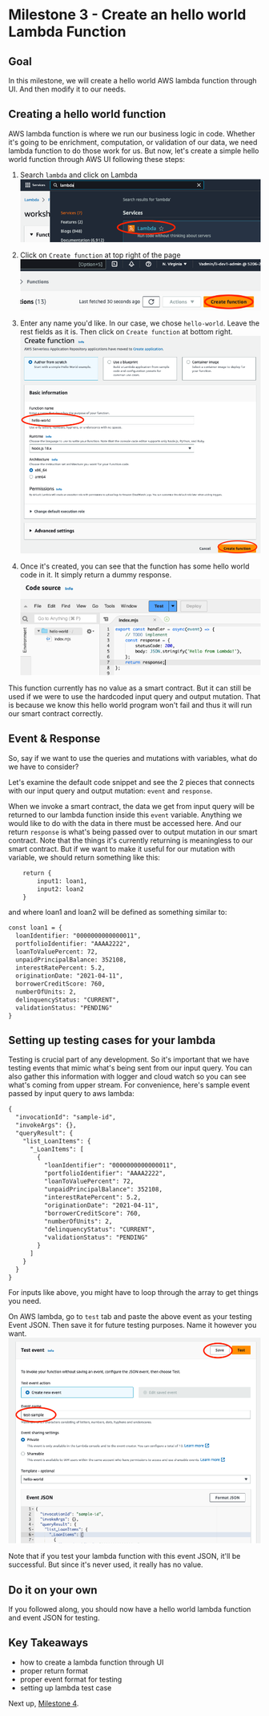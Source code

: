 # Milestone 3 - Create an hello world Lambda Function

## Goal
In this milestone, we will create a hello world AWS lambda function through UI. And then modify it to our needs.

## Creating a hello world function
AWS lambda function is where we run our business logic in code. Whether it's going to be enrichment, computation, or validation of our data, we need lambda function to do those work for us. But now, let's create a simple hello world function through AWS UI following these steps:

1. Search `lambda` and click on Lambda
![search-lambda](./img/search-lambda.png)

2. Click on `Create function` at top right of the page
![create-function](./img/create-function.png)

3. Enter any name you'd like. In our case, we chose `hello-world`. Leave the rest fields as it is. Then click on `Create function` at bottom right.
![hello-world](./img/hello-world.png)

4. Once it's created, you can see that the function has some hello world code in it. It simply return a dummy response.
![hello-world-code](./img/hello-world-code.png)

This function currently has no value as a smart contract. But it can still be used if we were to use the hardcoded input query and output mutation. That is because we know this hello world program won't fail and thus it will run our smart contract correctly.

## Event & Response
So, say if we want to use the queries and mutations with variables, what do we have to consider?

Let's examine the default code snippet and see the 2 pieces that connects with our input query and output mutation: `event` and `response`.

When we invoke a smart contract, the data we get from input query will be returned to our lambda function inside this `event` variable. Anything we would like to do with the data in there must be accessed here. And our return `response` is what's being passed over to output mutation in our smart contract. Note that the things it's currently returning is meaningless to our smart contract. But if we want to make it useful for our mutation with variable, we should return something like this:

```
    return {
        input1: loan1,
        input2: loan2
    }
```

and where loan1 and loan2 will be defined as something similar to:

```
const loan1 = {
  loanIdentifier: "0000000000000011",
  portfolioIdentifier: "AAAA2222",
  loanToValuePercent: 72,
  unpaidPrincipalBalance: 352108,
  interestRatePercent: 5.2,
  originationDate: "2021-04-11",
  borrowerCreditScore: 760,
  numberOfUnits: 2,
  delinquencyStatus: "CURRENT",
  validationStatus: "PENDING"
}
```

## Setting up testing cases for your lambda
Testing is crucial part of any development. So it's important that we have testing events that mimic what's being sent from our input query. You can also gather  this information with logger and cloud watch so you can see what's coming from upper stream. For convenience, here's sample event passed by input query to aws lambda:

```
{
  "invocationId": "sample-id",
  "invokeArgs": {},
  "queryResult": {
    "list_LoanItems": {
      "_LoanItems": [
        {
          "loanIdentifier": "0000000000000011",
          "portfolioIdentifier": "AAAA2222",
          "loanToValuePercent": 72,
          "unpaidPrincipalBalance": 352108,
          "interestRatePercent": 5.2,
          "originationDate": "2021-04-11",
          "borrowerCreditScore": 760,
          "numberOfUnits": 2,
          "delinquencyStatus": "CURRENT",
          "validationStatus": "PENDING"
        }
      ]
    }
  }
}
```

For inputs like above, you might have to loop through the array to get things you need.

On AWS lambda, go to `test` tab and paste the above event as your testing Event JSON. Then save it for future testing purposes. Name it however you want.
![lambda-test-case](./img/lambda-test-case.png)

Note that if you test your lambda function with this event JSON, it'll be successful. But since it's never used, it really has no value.

## Do it on your own
If you followed along, you should now have a hello world lambda function and event JSON for testing. 

## Key Takeaways
* how to create a lambda function through UI
* proper return format
* proper event format for testing
* setting up lambda test case

Next up, [Milestone 4](README-Milestone4.md).